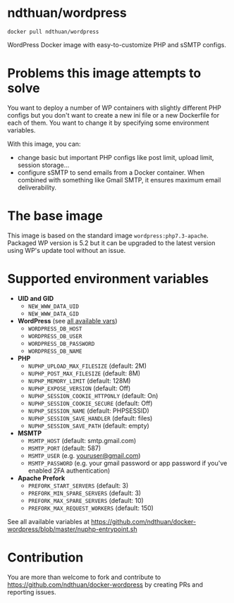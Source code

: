 # ndthuan/wordpress

`docker pull ndthuan/wordpress`

WordPress Docker image with easy-to-customize PHP and sSMTP configs.

# Problems this image attempts to solve

You want to deploy a number of WP containers with slightly different PHP configs but you don't want to create a new ini file or a new Dockerfile for each of them. You want to change it by specifying some environment variables.

With this image, you can:
* change basic but important PHP configs like post limit, upload limit, session storage...
* configure sSMTP to send emails from a Docker container. When combined with something like Gmail SMTP, it ensures maximum email deliverability.

# The base image

This image is based on the standard image `wordpress:php7.3-apache`. Packaged WP version is 5.2 but it can be upgraded to the latest version using WP's update tool without an issue.

# Supported environment variables

* **UID and GID**
  * `NEW_WWW_DATA_UID`
  * `NEW_WWW_DATA_GID`
* **WordPress** (see [all available vars](https://hub.docker.com/_/wordpress))
  * `WORDPRESS_DB_HOST`
  * `WORDPRESS_DB_USER`
  * `WORDPRESS_DB_PASSWORD`
  * `WORDPRESS_DB_NAME`
* **PHP**
  * `NUPHP_UPLOAD_MAX_FILESIZE` (default: 2M)
  * `NUPHP_POST_MAX_FILESIZE` (default: 8M)
  * `NUPHP_MEMORY_LIMIT` (default: 128M)
  * `NUPHP_EXPOSE_VERSION` (default: Off)
  * `NUPHP_SESSION_COOKIE_HTTPONLY` (default: On)
  * `NUPHP_SESSION_COOKIE_SECURE` (default: Off)
  * `NUPHP_SESSION_NAME` (default: PHPSESSID)
  * `NUPHP_SESSION_SAVE_HANDLER` (default: files)
  * `NUPHP_SESSION_SAVE_PATH` (default: empty)
* **MSMTP**
  * `MSMTP_HOST` (default: smtp.gmail.com)
  * `MSMTP_PORT` (default: 587)
  * `MSMTP_USER` (e.g. youruser@gmail.com)
  * `MSMTP_PASSWORD` (e.g. your gmail password or app password if you've enabled 2FA authentication)
* **Apache Prefork**
  * `PREFORK_START_SERVERS` (default: 3)
  * `PREFORK_MIN_SPARE_SERVERS` (default: 3)
  * `PREFORK_MAX_SPARE_SERVERS` (default: 10)
  * `PREFORK_MAX_REQUEST_WORKERS` (default: 150)

See all available variables at https://github.com/ndthuan/docker-wordpress/blob/master/nuphp-entrypoint.sh

# Contribution

You are more than welcome to fork and contribute to https://github.com/ndthuan/docker-wordpress by creating PRs and reporting issues.
